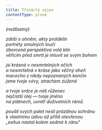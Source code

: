 ```yaml
---
title: Třináctý výjev
contentType: prose
---
```


<section>

_(nešťastný)_

_zátiší s ohněm, akty proláklin  
portréty smolných loučí  
zborcená perspektiva volá klín  
věřícím před smrtí je mluvit se svým bohem_

</section>

<section>

_jsi krásná v nesmrtelných očích  
a nesmrtelná v kráse jako věčný oheň  
macecho z nikdy nepoznaných končin  
jsme tvoje cévy, strachem zúžené_

</section>

<section>

_a tvoje srdce je náš růženec  
nejčistší olej — tvoje jméno  
na plátnech, uvnitř doživotních rámů_

</section>

<section>

_pouští svých palet nesli prázdnou schránu  
k vlastnímu údivu až příliš otevřenou  
„exitus nastal kolem sedmé k ránu“_

</section>
